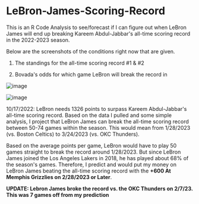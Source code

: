 # LeBron-James-Scoring-Record

This is an R Code Analysis to see/forecast if I can figure out when LeBron James will end up breaking Kareem Abdul-Jabbar's all-time scoring record in the 2022-2023 season. 

Below are the screenshots of the conditions right now that are given. 

1) The standings for the all-time scoring record #1 & #2

2) Bovada's odds for which game LeBron will break the record in

![image](https://user-images.githubusercontent.com/59621234/196334199-e79686ea-4249-48cc-b409-921e2c69e9ff.png)

![image](https://user-images.githubusercontent.com/59621234/196333721-8dafe0aa-f162-49bd-9ffc-3c21884df204.png)

10/17/2022: LeBron needs 1326 points to surpass Kareem Abdul-Jabbar's all-time scoring record. Based on the data I pulled and some simple analysis, I project that LeBron James can break the all-time scoring record between 50-74 games within the season. This would mean from 1/28/2023 (vs. Boston Celtics) to 3/24/2023 (vs. OKC Thunders).

Based on the average points per game, LeBron would have to play 50 games straight to break the record around 1/28/2023. But since LeBron James joined the Los Angeles Lakers in 2018, he has played about 68% of the season's games. Therefore, I predict and would put my money on LeBron James beating the all-time scoring record with the **+600 At Memphis Grizzlies on 2/28/2023 or Later**. 


**UPDATE: Lebron James broke the record vs. the OKC Thunders on 2/7/23. This was 7 games off from my prediction**
